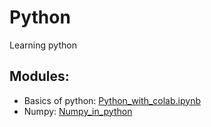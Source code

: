 # Python
Learning python

## Modules:

* Basics of python: [Python_with_colab.ipynb](https://colab.research.google.com/github/YahyaHussain/Python/blob/main/Python_with_collab.ipynb)
* Numpy: [Numpy_in_python]()
